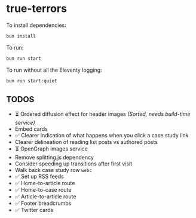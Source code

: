 # true-terrors

To install dependencies:

```bash
bun install
```

To run:

```bash
bun run start
```

To run without all the Eleventy logging:

```bash
bun run start:quiet
```

## TODOS
- ⏳ Ordered diffusion effect for header images _(Sorted, needs build-time service)_
- Embed cards
- ✅ Clearer indication of what happens when you click a case study link
- Clearer delineation of reading list posts vs authored posts
- ⏳ OpenGraph images service
- Remove splitting.js dependency
- Consider speeding up transitions after first visit
- Walk back case study row `webc`
- ✅ Set up RSS feeds
- ✅ Home-to-article route
- ✅ Home-to-case route
- ✅ Article-to-article route
- ✅ Footer breadcrumbs
- ✅ Twitter cards